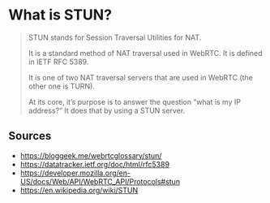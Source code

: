# What is STUN?

> STUN stands for Session Traversal Utilities for NAT.
>
> It is a standard method of NAT traversal used in WebRTC. It is defined in IETF RFC 5389.
> 
> It is one of two NAT traversal servers that are used in WebRTC (the other one is TURN).
>
> At its core, it’s purpose is to answer the question “what is my IP address?” It does that by using a STUN server.

## Sources
* https://bloggeek.me/webrtcglossary/stun/
* https://datatracker.ietf.org/doc/html/rfc5389
* https://developer.mozilla.org/en-US/docs/Web/API/WebRTC_API/Protocols#stun
* https://en.wikipedia.org/wiki/STUN
